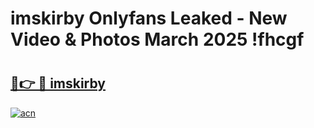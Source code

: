 # imskirby Onlyfans Leaked - New Video & Photos March 2025 !fhcgf

# <h2><a href="https://z3fi2d.iuczelnia.edu.pl?title=imskirby&ref=fhcgf">🔗👉 🔴 imskirby</a></h2>

[![acn](https://github.com/user-attachments/assets/0f9c940e-d8b0-45ae-aac7-cd30a18b3e1c)](https://z3fi2d.iuczelnia.edu.pl?title=imskirby&ref=fhcgf)


